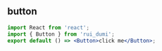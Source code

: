 ## button

```jsx
import React from 'react';
import { Button } from 'rui_dumi';
export default () => <Button>click me</Button>;
```